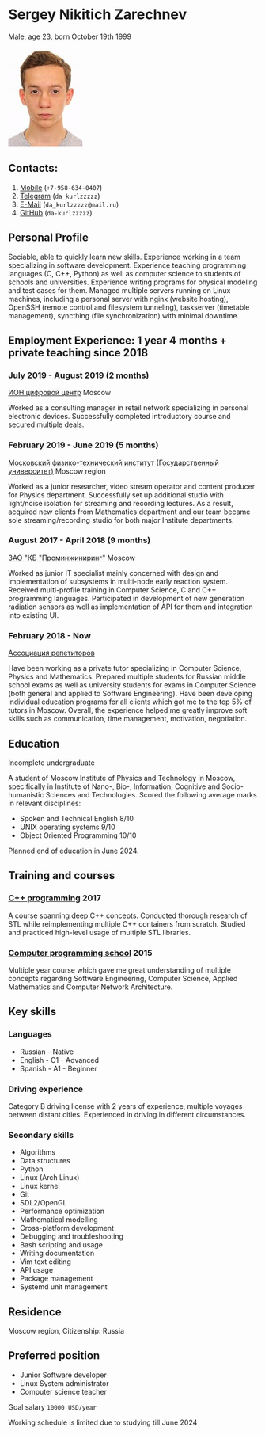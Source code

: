 <!-- translation start -->
# Sergey Nikitich Zarechnev

Male, age 23, born October 19th 1999
<!-- translation end -->

![Photo](face.jpeg)

<!-- translation start -->
## Contacts:
<!-- translation end -->

1. [Mobile](tel:+7-958-634-0407) (`+7-958-634-0407`)
2. [Telegram](https://t.me/da_kurlzzzzz) (`da_kurlzzzzz`)
3. [E-Mail](mailto:da_kurlzzzzz@mail.ru) (`da_kurlzzzzz@mail.ru`)
4. [GitHub](https://github.com/da-kurlzzzzz) (`da-kurlzzzzz`)

<!-- translation start -->
## Personal Profile

Sociable, able to quickly learn new skills. Experience working in a team specializing in software development. Experience teaching programming languages (C, C++, Python) as well as computer science to students of schools and universities. Experience writing programs for physical modeling and test cases for them. Managed multiple servers running on Linux machines, including a personal server with nginx (website hosting), OpenSSH (remote control and filesystem tunneling), taskserver (timetable management), syncthing (file synchronization) with minimal downtime.

## Employment Experience: 1 year 4 months + private teaching since 2018

### July 2019 - August 2019 (2 months)
<!-- translation end -->

[ИОН цифровой центр](https://ноу-хау.рф/) Moscow

<!-- translation start -->
Worked as a consulting manager in retail network specializing in personal electronic devices. Successfully completed introductory course and secured multiple deals.

### February 2019 - June 2019 (5 months)
<!-- translation end -->

[Московский физико-технический институт (Государственный университет)](https://mipt.ru) Moscow region

<!-- translation start -->
Worked as a junior researcher, video stream operator and content producer for Physics department. Successfully set up additional studio with light/noise isolation for streaming and recording lectures. As a result, acquired new clients from Mathematics department and our team became sole streaming/recording studio for both major Institute departments.

### August 2017 - April 2018 (9 months)
<!-- translation end -->

[ЗАО "КБ "Проминжиниринг"](https://kbpe.ru/) Moscow

<!-- translation start -->
Worked as junior IT specialist mainly concerned with design and implementation of subsystems in multi-node early reaction system. Received multi-profile training in Computer Science, C and C++ programming languages. Participated in development of new generation radiation sensors as well as implementation of API for them and integration into existing UI.

### February 2018 - Now
<!-- translation end -->

[Ассоциация репетиторов](https://repetit.ru)

<!-- translation start -->
Have been working as a private tutor specializing in Computer Science, Physics and Mathematics. Prepared multiple students for Russian middle school exams as well as university students for exams in Computer Science (both general and applied to Software Engineering). Have been developing individual education programs for all clients which got me to the top 5% of tutors in Moscow. Overall, the experience helped me greatly improve soft skills such as communication, time management, motivation, negotiation.

## Education

Incomplete undergraduate

A student of Moscow Institute of Physics and Technology in Moscow, specifically in Institute of Nano-, Bio-, Information, Cognitive and Socio-humanistic Sciences and Technologies. Scored the following average marks in relevant disciplines:

* Spoken and Technical English 8/10
* UNIX operating systems 9/10
* Object Oriented Programming 10/10

Planned end of education in June 2024.

## Training and courses
<!-- translation end -->

### [C++ programming](https://www.specialist.ru) 2017

<!-- translation start -->
A course spanning deep C++ concepts. Conducted thorough research of STL while reimplementing multiple C++ containers from scratch. Studied and practiced high-level usage of multiple STL libraries.
<!-- translation end -->

### [Computer programming school](https://sf.misis.ru/abitur/pre-university-training/programmers-school) 2015

<!-- translation start -->
Multiple year course which gave me great understanding of multiple concepts regarding Software Engineering, Computer Science, Applied Mathematics and Computer Network Architecture.

## Key skills

### Languages

* Russian - Native
* English - C1 - Advanced
* Spanish - A1 - Beginner

### Driving experience

Category B driving license with 2 years of experience, multiple voyages between distant cities. Experienced in driving in different circumstances.

### Secondary skills
<!-- translation end -->

* Algorithms
* Data structures
* Python
* Linux (Arch Linux)
* Linux kernel
* Git
* SDL2/OpenGL
* Performance optimization
* Mathematical modelling
* Cross-platform development
* Debugging and troubleshooting
* Bash scripting and usage
* Writing documentation
* Vim text editing
* API usage
* Package management
* Systemd unit management

<!-- translation start -->
## Residence

Moscow region, Citizenship: Russia

## Preferred position

* Junior Software developer
* Linux System administrator
* Computer science teacher

Goal salary `10000 USD/year`

Working schedule is limited due to studying till June 2024
<!-- translation end -->

<!-- vim:set tw=78: -->
